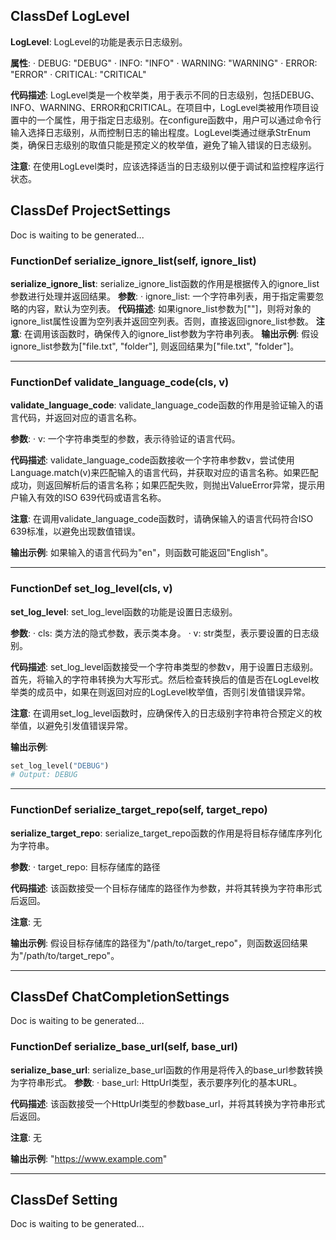 ## ClassDef LogLevel
**LogLevel**: LogLevel的功能是表示日志级别。

**属性**:
· DEBUG: "DEBUG"
· INFO: "INFO"
· WARNING: "WARNING"
· ERROR: "ERROR"
· CRITICAL: "CRITICAL"

**代码描述**:
LogLevel类是一个枚举类，用于表示不同的日志级别，包括DEBUG、INFO、WARNING、ERROR和CRITICAL。在项目中，LogLevel类被用作项目设置中的一个属性，用于指定日志级别。在configure函数中，用户可以通过命令行输入选择日志级别，从而控制日志的输出程度。LogLevel类通过继承StrEnum类，确保日志级别的取值只能是预定义的枚举值，避免了输入错误的日志级别。

**注意**:
在使用LogLevel类时，应该选择适当的日志级别以便于调试和监控程序运行状态。
## ClassDef ProjectSettings
Doc is waiting to be generated...
### FunctionDef serialize_ignore_list(self, ignore_list)
**serialize_ignore_list**: serialize_ignore_list函数的作用是根据传入的ignore_list参数进行处理并返回结果。
**参数**:
· ignore_list: 一个字符串列表，用于指定需要忽略的内容，默认为空列表。
**代码描述**:
如果ignore_list参数为[""]，则将对象的ignore_list属性设置为空列表并返回空列表。否则，直接返回ignore_list参数。
**注意**: 在调用该函数时，确保传入的ignore_list参数为字符串列表。
**输出示例**:
假设ignore_list参数为["file.txt", "folder"], 则返回结果为["file.txt", "folder"]。
***
### FunctionDef validate_language_code(cls, v)
**validate_language_code**: validate_language_code函数的作用是验证输入的语言代码，并返回对应的语言名称。

**参数**:
· v: 一个字符串类型的参数，表示待验证的语言代码。

**代码描述**:
validate_language_code函数接收一个字符串参数v，尝试使用Language.match(v)来匹配输入的语言代码，并获取对应的语言名称。如果匹配成功，则返回解析后的语言名称；如果匹配失败，则抛出ValueError异常，提示用户输入有效的ISO 639代码或语言名称。

**注意**: 在调用validate_language_code函数时，请确保输入的语言代码符合ISO 639标准，以避免出现数值错误。

**输出示例**:
如果输入的语言代码为"en"，则函数可能返回"English"。
***
### FunctionDef set_log_level(cls, v)
**set_log_level**: set_log_level函数的功能是设置日志级别。

**参数**:
· cls: 类方法的隐式参数，表示类本身。
· v: str类型，表示要设置的日志级别。

**代码描述**:
set_log_level函数接受一个字符串类型的参数v，用于设置日志级别。首先，将输入的字符串转换为大写形式。然后检查转换后的值是否在LogLevel枚举类的成员中，如果在则返回对应的LogLevel枚举值，否则引发值错误异常。

**注意**:
在调用set_log_level函数时，应确保传入的日志级别字符串符合预定义的枚举值，以避免引发值错误异常。

**输出示例**:
```python
set_log_level("DEBUG")
# Output: DEBUG
```
***
### FunctionDef serialize_target_repo(self, target_repo)
**serialize_target_repo**: serialize_target_repo函数的作用是将目标存储库序列化为字符串。

**参数**:
· target_repo: 目标存储库的路径

**代码描述**:
该函数接受一个目标存储库的路径作为参数，并将其转换为字符串形式后返回。

**注意**:
无

**输出示例**:
假设目标存储库的路径为"/path/to/target_repo"，则函数返回结果为"/path/to/target_repo"。
***
## ClassDef ChatCompletionSettings
Doc is waiting to be generated...
### FunctionDef serialize_base_url(self, base_url)
**serialize_base_url**: serialize_base_url函数的作用是将传入的base_url参数转换为字符串形式。
**参数**:
· base_url: HttpUrl类型，表示要序列化的基本URL。

**代码描述**:
该函数接受一个HttpUrl类型的参数base_url，并将其转换为字符串形式后返回。

**注意**:
无

**输出示例**:
"https://www.example.com"
***
## ClassDef Setting
Doc is waiting to be generated...
